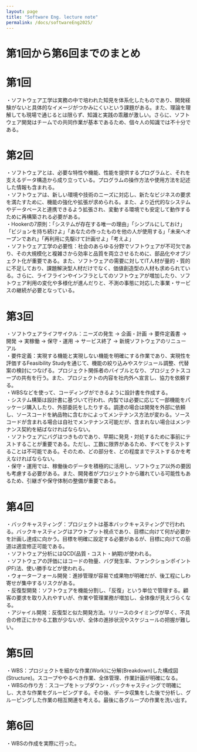 ```yaml
---
layout: page
title: "Software Eng. lecture note"
permalink: /docs/softwareEng2025/
---
```

# 第1回から第6回までのまとめ

# 第1回
・ソフトウェア工学は実務の中で培われた知見を体系化したものであり、開発経験がないと具体的なイメージがつかみにくいという課題がある。また、理論を理解しても現場で通じるとは限らず、知識と実践の乖離が激しい。さらに、ソフトウェア開発はチームでの共同作業が基本であるため、個々人の知識では不十分である。

# 第2回
・ソフトウェアとは、必要な特性や機能、性能を提供するプログラムと、それを支えるデータ構造から成り立っている。プログラムの操作方法や使用方法を記述した情報も含まれる。  
・ソフトウェアは、新しい環境や技術のニーズに対応し、新たなビジネスの要求を満たすために、機能の強化や拡張が求められる。また、より近代的なシステムやデータベースと連携できるよう拡張され、変動する環境でも安定して動作するために再構築される必要がある。  
・Hookerの7原則：「システムが存在する唯一の理由」「シンプルにしておけ」「ビジョンを持ち続けよ」「あなたの作ったものを他の人が使用する」「未来へオープンであれ」「再利用に先駆けて計画せよ」「考えよ」  
・ソフトウェア工学の必要性：社会のあらゆる分野でソフトウェアが不可欠であり、その大規模化と複雑さから効率と品質を両立させるために、部品化やオブジェクト化が重要である。また、ソフトウェアの需要に対してIT人材が量的・質的に不足しており、課題解決型人材だけでなく、価値創造型の人材も求められている。さらに、ライフラインやインフラとしてのソフトウェアが増加したり、ソフトウェア利用の変化や多様化が進んだりと、不測の事態に対応した事業・サービスの継続が必要となっている。  

# 第3回
・ソフトウェアライフサイクル：ニーズの発生 -> 企画・計画 -> 要件定義書 -> 開発 -> 実稼働 -> 保守・運用 -> サービス終了 -> 新規ソフトウェアのリニューアル  
・要件定義：実現する機能と実現しない機能を明確にする作業であり、実現性を評価するFeasibility Studyを通じて、機能の絞り込みやスケジュール調整、代替案の検討につなげる。プロジェクト関係者のバイブルとなり、プロジェクトスコープの共有を行う。また、プロジェクトの内容を社内外へ宣言し、協力を依頼する。  
・WBSなどを使って、コーディングができるように設計書を作成する。  
・システム構築は設計書に基づいて行われ、内製では必要に応じて一部機能をパッケージ購入したり、外部委託をしたりする。調達の場合は開発を外部に依頼し、ソースコードを納品物に含むかによってメンテナンス方法が変わる。ソースコードが含まれる場合は自社でメンテナンス可能だが、含まれない場合はメンテナンス契約を結ばなければならない。  
・ソフトウェアにバグはつきものであり、早期に発見・対処するために事前にテストすることが重要である。ただし、工数に限界があるため、すべてをテストすることは不可能である。そのため、どの部分を、どの程度までテストするかを考えなければならない。  
・保守・運用では、稼働後のデータを積極的に活用し、ソフトウェア以外の要因も考慮する必要がある。また、開発者がプロジェクトから離れている可能性もあるため、引継ぎや保守体制の整備が重要である。  

# 第4回
・バックキャスティング：プロジェクトは基本バックキャスティングで行われる。バックキャスティングはアウトプット視点であり、目標に向けて何が必要かを計画し達成に向かう。目標を明確に設定する必要があるが、目標に向けての筋道は適宜修正可能である。  
・ソフトウェア分析にはQCD(品質・コスト・納期)が使われる。  
・ソフトウェアの評価にはコードの物量、バグ発生率、ファンクションポイント(PF)法、使い勝手などが使われる。  
・ウォーターフォール開発：進捗管理が容易で成果物が明確だが、後工程にしわ寄せが集中するリスクがある。  
・反復型開発：ソフトウェアを機能分割し、「反復」という単位で管理する。顧客の要求を取り入れやすいが、作業や管理業務が増加し、全体像が見えづらくなる。  
・アジャイル開発：反復型と似た開発方法。リリースのタイミングが早く、不具合の修正にかかる工数が少ないが、全体の進捗状況やスケジュールの把握が難しい。  

# 第5回
・WBS：プロジェクトを細かな作業(Work)に分解(Breakdown)した構成図(Structure)。スコープややるべき作業、全体管理、作業計画が明確になる。  
・WBSの作り方：スコープをトップダウン・バックキャスティングで明確にし、大きな作業をグルーピングする。その後、データ収集をした後で分析し、グルーピングした作業の相互関連を考える。最後に各グループの作業を洗い出す。  

# 第6回
・WBSの作成を実際に行った。